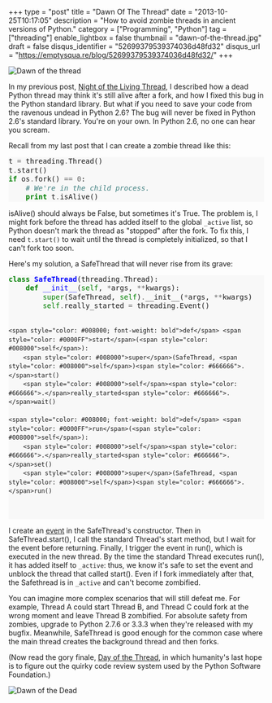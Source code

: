 +++
type = "post"
title = "Dawn Of The Thread"
date = "2013-10-25T10:17:05"
description = "How to avoid zombie threads in ancient versions of Python."
category = ["Programming", "Python"]
tag = ["threading"]
enable_lightbox = false
thumbnail = "dawn-of-the-thread.jpg"
draft = false
disqus_identifier = "52699379539374036d48fd32"
disqus_url = "https://emptysqua.re/blog/52699379539374036d48fd32/"
+++

<p><img style="display:block; margin-left:auto; margin-right:auto;" src="dawn-of-the-thread.jpg" alt="Dawn of the thread" title="Dawn of the thread" /></p>
<p>In my previous post, <a href="/night-of-the-living-thread/">Night of the Living Thread</a>, I described how a dead Python thread may think it's still alive after a fork, and how I fixed this bug in the Python standard library. But what if you need to save your code from the ravenous undead in Python 2.6? The bug will never be fixed in Python 2.6's standard library. You're on your own. In Python 2.6, no one can hear you scream.</p>
<p>Recall from my last post that I can create a zombie thread like this:</p>
<div class="codehilite" style="background: #f8f8f8"><pre style="line-height: 125%">t <span style="color: #666666">=</span> threading<span style="color: #666666">.</span>Thread()
t<span style="color: #666666">.</span>start()
<span style="color: #008000; font-weight: bold">if</span> os<span style="color: #666666">.</span>fork() <span style="color: #666666">==</span> <span style="color: #666666">0</span>:
    <span style="color: #408080; font-style: italic"># We&#39;re in the child process.</span>
    <span style="color: #008000; font-weight: bold">print</span> t<span style="color: #666666">.</span>isAlive()
</pre></div>


<p>isAlive() should always be False, but sometimes it's True. The problem is, I might fork before the thread has added itself to the global <code>_active</code> list, so Python doesn't mark the thread as "stopped" after the fork. To fix this, I need <code>t.start()</code> to wait until the thread is completely initialized, so that I can't fork too soon.</p>
<p>Here's my solution, a SafeThread that will never rise from its grave:</p>
<div class="codehilite" style="background: #f8f8f8"><pre style="line-height: 125%"><span style="color: #008000; font-weight: bold">class</span> <span style="color: #0000FF; font-weight: bold">SafeThread</span>(threading<span style="color: #666666">.</span>Thread):
    <span style="color: #008000; font-weight: bold">def</span> <span style="color: #0000FF">__init__</span>(<span style="color: #008000">self</span>, <span style="color: #666666">*</span>args, <span style="color: #666666">**</span>kwargs):
        <span style="color: #008000">super</span>(SafeThread, <span style="color: #008000">self</span>)<span style="color: #666666">.</span>__init__(<span style="color: #666666">*</span>args, <span style="color: #666666">**</span>kwargs)
        <span style="color: #008000">self</span><span style="color: #666666">.</span>really_started <span style="color: #666666">=</span> threading<span style="color: #666666">.</span>Event()

    <span style="color: #008000; font-weight: bold">def</span> <span style="color: #0000FF">start</span>(<span style="color: #008000">self</span>):
        <span style="color: #008000">super</span>(SafeThread, <span style="color: #008000">self</span>)<span style="color: #666666">.</span>start()
        <span style="color: #008000">self</span><span style="color: #666666">.</span>really_started<span style="color: #666666">.</span>wait()

    <span style="color: #008000; font-weight: bold">def</span> <span style="color: #0000FF">run</span>(<span style="color: #008000">self</span>):
        <span style="color: #008000">self</span><span style="color: #666666">.</span>really_started<span style="color: #666666">.</span>set()
        <span style="color: #008000">super</span>(SafeThread, <span style="color: #008000">self</span>)<span style="color: #666666">.</span>run()
</pre></div>


<p>I create an <a href="http://docs.python.org/2/library/threading.html#event-objects">event</a> in the SafeThread's constructor. Then in SafeThread.start(), I call the standard Thread's start method, but I wait for the event before returning. Finally, I trigger the event in run(), which is executed in the new thread. By the time the standard Thread executes run(), it has added itself to <code>_active</code>: thus, we know it's safe to set the event and unblock the thread that called start(). Even if I fork immediately after that, the Safethread is in <code>_active</code> and can't become zombified.</p>
<p>You can imagine more complex scenarios that will still defeat me. For example, Thread A could start Thread B, and Thread C could fork at the wrong moment and leave Thread B zombified. For absolute safety from zombies, upgrade to Python 2.7.6 or 3.3.3 when they're released with my bugfix. Meanwhile, SafeThread is good enough for the common case where the main thread creates the background thread and then forks.</p>
<p>(Now read the gory finale, <a href="/day-of-the-thread/">Day of the Thread</a>, in which humanity's last hope is to figure out the quirky code review system used by the Python Software Foundation.)</p>
<p><img style="display:block; margin-left:auto; margin-right:auto;" src="dawndead1.jpg" alt="Dawn of the Dead" title="Dawn of the Dead" /></p>
